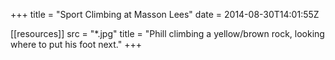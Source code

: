 +++
title = "Sport Climbing at Masson Lees"
date = 2014-08-30T14:01:55Z

[[resources]]
    src = "*.jpg"
    title = "Phill climbing a yellow/brown rock, looking where to put his foot next."
+++
